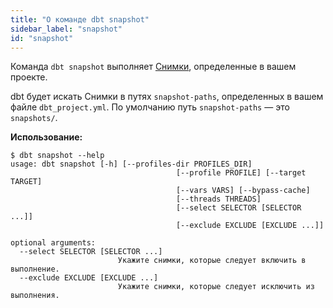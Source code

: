 ```yaml
---
title: "О команде dbt snapshot"
sidebar_label: "snapshot"
id: "snapshot"
---
```


Команда `dbt snapshot` выполняет [Снимки](/docs/build/snapshots), определенные в вашем проекте.

dbt будет искать Снимки в путях `snapshot-paths`, определенных в вашем файле `dbt_project.yml`. По умолчанию путь `snapshot-paths` — это `snapshots/`.

**Использование:**
```
$ dbt snapshot --help
usage: dbt snapshot [-h] [--profiles-dir PROFILES_DIR]
                                     [--profile PROFILE] [--target TARGET]
                                     [--vars VARS] [--bypass-cache]
                                     [--threads THREADS]
                                     [--select SELECTOR [SELECTOR ...]]
                                     [--exclude EXCLUDE [EXCLUDE ...]]

optional arguments:
  --select SELECTOR [SELECTOR ...]
                        Укажите снимки, которые следует включить в выполнение.
  --exclude EXCLUDE [EXCLUDE ...]
                        Укажите снимки, которые следует исключить из выполнения.
```